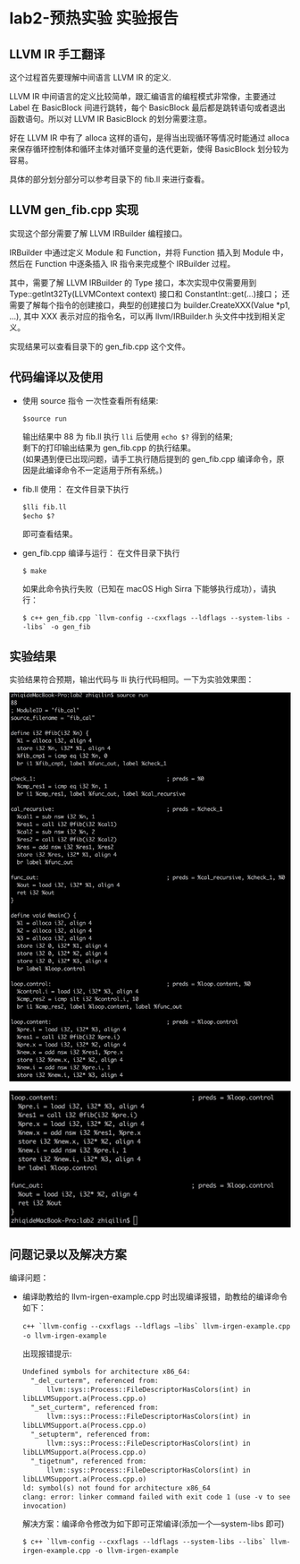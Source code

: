 # lab2-预热实验 实验报告

## LLVM IR 手工翻译
这个过程首先要理解中间语言 LLVM IR 的定义.  

LLVM IR 中间语言的定义比较简单，跟汇编语言的编程模式非常像，主要通过 Label 在 BasicBlock 间进行跳转，每个 BasicBlock 最后都是跳转语句或者退出函数语句。所以对 LLVM IR BasicBlock 的划分需要注意。  

好在 LLVM IR 中有了 alloca 这样的语句，是得当出现循环等情况时能通过 alloca 来保存循环控制体和循环主体对循环变量的迭代更新，使得 BasicBlock 划分较为容易。  

具体的部分划分部分可以参考目录下的 fib.ll 来进行查看。

## LLVM gen_fib.cpp 实现
实现这个部分需要了解 LLVM IRBuilder 编程接口。

IRBuilder 中通过定义 Module 和 Function，并将 Function 插入到 Module 中，然后在 Function 中逐条插入 IR 指令来完成整个 IRBuilder 过程。  

其中，需要了解 LLVM IRBuilder 的 Type 接口，本次实现中仅需要用到 Type::getInt32Ty(LLVMContext context) 接口和 ConstantInt::get(...)接口； 还需要了解每个指令的创建接口，典型的创建接口为 builder.CreateXXX(Value *p1, ...), 其中 XXX 表示对应的指令名，可以再 llvm/IRBuilder.h 头文件中找到相关定义。

实现结果可以查看目录下的 gen\_fib.cpp 这个文件。

## 代码编译以及使用
* 使用 source 指令 一次性查看所有结果:  
  ```
  $source run
  ```
  输出结果中 88 为 fib.ll 执行 `lli` 后使用 `echo $?` 得到的结果;  
  剩下的打印输出结果为 gen_fib.cpp 的执行结果。  
  (如果遇到便已出现问题，请手工执行随后提到的 gen_fib.cpp 编译命令，原因是此编译命令不一定适用于所有系统。)

* fib.ll 使用： 在文件目录下执行  
  ```
  $lli fib.ll
  $echo $?
  ```  
  即可查看结果。

* gen_fib.cpp 编译与运行： 在文件目录下执行  
  ```
  $ make
  ```
  如果此命令执行失败（已知在 macOS High Sirra 下能够执行成功），请执行：  
  ```
  $ c++ gen_fib.cpp `llvm-config --cxxflags --ldflags --system-libs --libs` -o gen_fib
  ```

## 实验结果
实验结果符合预期，输出代码与 lli 执行代码相同。一下为实验效果图：  

![res1](img/res1.jpg)

![res2](img/res2.jpg)


## 问题记录以及解决方案

编译问题：

* 编译助教给的 llvm-irgen-example.cpp 时出现编译报错，助教给的编译命令如下：

  ```c++ `llvm-config --cxxflags --ldflags —libs` llvm-irgen-example.cpp -o llvm-irgen-example```

  出现报错提示:

  ```
  Undefined symbols for architecture x86_64:
    "_del_curterm", referenced from:
        llvm::sys::Process::FileDescriptorHasColors(int) in libLLVMSupport.a(Process.cpp.o)
    "_set_curterm", referenced from:
        llvm::sys::Process::FileDescriptorHasColors(int) in libLLVMSupport.a(Process.cpp.o)
    "_setupterm", referenced from:
        llvm::sys::Process::FileDescriptorHasColors(int) in libLLVMSupport.a(Process.cpp.o)
    "_tigetnum", referenced from:
        llvm::sys::Process::FileDescriptorHasColors(int) in libLLVMSupport.a(Process.cpp.o)
  ld: symbol(s) not found for architecture x86_64
  clang: error: linker command failed with exit code 1 (use -v to see invocation)
  ```

  解决方案：编译命令修改为如下即可正常编译(添加一个—system-libs 即可)

  ```
  $ c++ `llvm-config --cxxflags --ldflags --system-libs --libs` llvm-irgen-example.cpp -o llvm-irgen-example
  ```

  ​